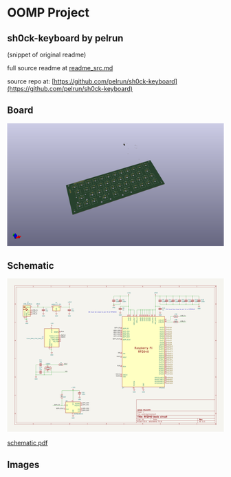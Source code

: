 # OOMP Project  
## sh0ck-keyboard  by pelrun  
  
(snippet of original readme)  
  
  
  full source readme at [readme_src.md](readme_src.md)  
  
source repo at: [https://github.com/pelrun/sh0ck-keyboard](https://github.com/pelrun/sh0ck-keyboard)  
## Board  
  
[![working_3d.png](working_3d_600.png)](working_3d.png)  
## Schematic  
  
[![working_schematic.png](working_schematic_600.png)](working_schematic.png)  
  
[schematic pdf](working_schematic.pdf)  
## Images  
